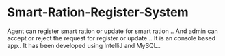 # Smart-Ration-Register-System
Agent can register smart ration or update for smart ration .. And admin can accept or reject the request for register or update ..
It is an console based app.. It has been developed using IntelliJ and MySQL..
